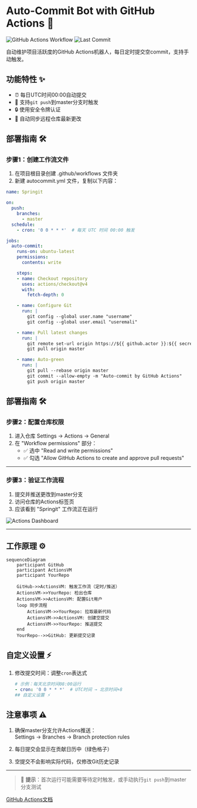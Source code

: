 # Auto-Commit Bot with GitHub Actions 🤖

![GitHub Actions Workflow](https://img.shields.io/github/actions/workflow/status/yourusername/yourrepo/springit.yml?label=Auto-Commit%20Bot) 
![Last Commit](https://img.shields.io/github/last-commit/yourusername/yourrepo?label=Last%20Auto-Commit)

自动维护项目活跃度的GitHub Actions机器人，每日定时提交空commit，支持手动触发。

## 功能特性 ✨
- ⏰ 每日UTC时间00:00自动提交
- 🚀 支持`git push`到master分支时触发
- 🔒 使用安全令牌认证
- 🔄 自动同步远程仓库最新更改

## 部署指南 🛠️

### 步骤1：创建工作流文件
1. 在项目根目录创建 .github/workflows 文件夹
2. 新建 autocommit.yml 文件，复制以下内容：

```yaml
name: Springit 

on: 
  push: 
    branches: 
      - master 
  schedule: 
    - cron: '0 0 * * *'  # 每天 UTC 时间 00:00 触发 

jobs: 
  auto-commit: 
    runs-on: ubuntu-latest 
    permissions: 
      contents: write

    steps: 
    - name: Checkout repository 
      uses: actions/checkout@v4 
      with: 
        fetch-depth: 0 

    - name: Configure Git 
      run: | 
        git config --global user.name "username" 
        git config --global user.email "useremali" 

    - name: Pull latest changes 
      run: | 
        git remote set-url origin https://${{ github.actor }}:${{ secrets.GITHUB_TOKEN }}@github.com/${{ github.repository }} 
        git pull origin master

    - name: Auto-green  
      run: | 
        git pull --rebase origin master 
        git commit --allow-empty -m "Auto-commit by GitHub Actions" 
        git push origin master
```
## 部署指南 🛠️

### 步骤2：配置仓库权限
1. 进入仓库 Settings → Actions → General  
2. 在 "Workflow permissions" 部分：  
   - ✅ 选中 "Read and write permissions"  
   - ✅ 勾选 "Allow GitHub Actions to create and approve pull requests"  

---

### 步骤3：验证工作流程
1. 提交并推送更改到master分支  
2. 访问仓库的Actions标签页  
3. 应该看到 "Springit" 工作流正在运行  

![Actions Dashboard](https://docs.github.com/assets/cb-33207/images/help/repository/actions-tab.png)

---

## 工作原理 ⚙️
```mermaid
sequenceDiagram
    participant GitHub
    participant ActionsVM
    participant YourRepo
    
    GitHub->>ActionsVM: 触发工作流（定时/推送）
    ActionsVM->>YourRepo: 检出仓库
    ActionsVM->>ActionsVM: 配置Git用户
    loop 同步流程
        ActionsVM->>YourRepo: 拉取最新代码
        ActionsVM->>ActionsVM: 创建空提交
        ActionsVM->>YourRepo: 推送提交
    end
    YourRepo-->>GitHub: 更新提交记录
```
## 自定义设置 ⚡
1. 修改提交时间：调整`cron`表达式  
   ```yaml
   # 示例：每天北京时间08:00运行
   - cron: '0 0 * * *'  # UTC时间 → 北京时间+8
   ## 自定义设置 ⚡  
   ```
## 注意事项 ⚠️
1. 确保master分支允许Actions推送：  
  Settings → Branches → Branch protection rules  
   
2. 每日提交会显示在贡献日历中（绿色格子）  

3. 空提交不会影响实际代码，仅修改Git历史记录  

---

> 📌 **提示**：首次运行可能需要等待定时触发，或手动执行`git push`到master分支测试  

[GitHub Actions文档](https://docs.github.com/actions)
